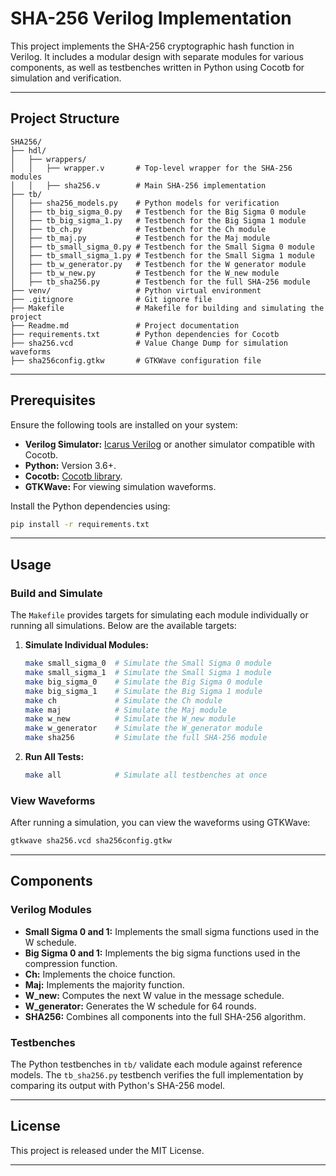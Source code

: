 # SHA-256 Verilog Implementation

This project implements the SHA-256 cryptographic hash function in Verilog. It includes a modular design with separate modules for various components, as well as testbenches written in Python using Cocotb for simulation and verification.

---

## Project Structure

```
SHA256/
├── hdl/
│   ├── wrappers/
│   │   ├── wrapper.v       # Top-level wrapper for the SHA-256 modules
│   │   ├── sha256.v        # Main SHA-256 implementation
├── tb/
│   ├── sha256_models.py    # Python models for verification
│   ├── tb_big_sigma_0.py   # Testbench for the Big Sigma 0 module
│   ├── tb_big_sigma_1.py   # Testbench for the Big Sigma 1 module
│   ├── tb_ch.py            # Testbench for the Ch module
│   ├── tb_maj.py           # Testbench for the Maj module
│   ├── tb_small_sigma_0.py # Testbench for the Small Sigma 0 module
│   ├── tb_small_sigma_1.py # Testbench for the Small Sigma 1 module
│   ├── tb_w_generator.py   # Testbench for the W generator module
│   ├── tb_w_new.py         # Testbench for the W_new module
│   ├── tb_sha256.py        # Testbench for the full SHA-256 module
├── venv/                   # Python virtual environment
├── .gitignore              # Git ignore file
├── Makefile                # Makefile for building and simulating the project
├── Readme.md               # Project documentation
├── requirements.txt        # Python dependencies for Cocotb
├── sha256.vcd              # Value Change Dump for simulation waveforms
├── sha256config.gtkw       # GTKWave configuration file
```

---

## Prerequisites

Ensure the following tools are installed on your system:
- **Verilog Simulator:** [Icarus Verilog](http://iverilog.icarus.com/) or another simulator compatible with Cocotb.
- **Python:** Version 3.6+.
- **Cocotb:** [Cocotb library](https://docs.cocotb.org/en/stable/).
- **GTKWave:** For viewing simulation waveforms.

Install the Python dependencies using:
```bash
pip install -r requirements.txt
```

---

## Usage

### Build and Simulate

The `Makefile` provides targets for simulating each module individually or running all simulations. Below are the available targets:

1. **Simulate Individual Modules:**
   ```bash
   make small_sigma_0  # Simulate the Small Sigma 0 module
   make small_sigma_1  # Simulate the Small Sigma 1 module
   make big_sigma_0    # Simulate the Big Sigma 0 module
   make big_sigma_1    # Simulate the Big Sigma 1 module
   make ch             # Simulate the Ch module
   make maj            # Simulate the Maj module
   make w_new          # Simulate the W_new module
   make w_generator    # Simulate the W_generator module
   make sha256         # Simulate the full SHA-256 module
   ```

2. **Run All Tests:**
   ```bash
   make all            # Simulate all testbenches at once
   ```

### View Waveforms

After running a simulation, you can view the waveforms using GTKWave:
```bash
gtkwave sha256.vcd sha256config.gtkw
```

---

## Components

### Verilog Modules

- **Small Sigma 0 and 1:** Implements the small sigma functions used in the W schedule.
- **Big Sigma 0 and 1:** Implements the big sigma functions used in the compression function.
- **Ch:** Implements the choice function.
- **Maj:** Implements the majority function.
- **W_new:** Computes the next W value in the message schedule.
- **W_generator:** Generates the W schedule for 64 rounds.
- **SHA256:** Combines all components into the full SHA-256 algorithm.

### Testbenches

The Python testbenches in `tb/` validate each module against reference models. The `tb_sha256.py` testbench verifies the full implementation by comparing its output with Python's SHA-256 model.

---

## License

This project is released under the MIT License.

---